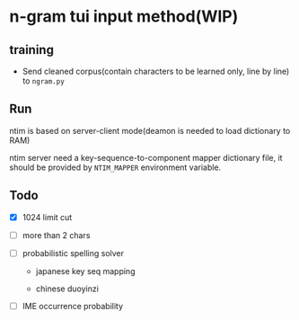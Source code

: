 # n-gram tui input method(WIP)

## training

* Send cleaned corpus(contain characters to be learned only, line by line) to `ngram.py`

## Run

ntim is based on server-client mode(deamon is needed to load dictionary to RAM)

ntim server need a key-sequence-to-component mapper dictionary file,
it should be provided by `NTIM_MAPPER` environment variable.

## Todo

* [x] 1024 limit cut

* [ ] more than 2 chars

* [ ] probabilistic spelling solver

	* japanese key seq mapping

	* chinese duoyinzi

* [ ] IME occurrence probability
